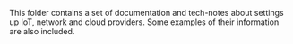This folder contains a set of documentation and tech-notes about settings up IoT, network and cloud providers. Some examples of their information are also included.

